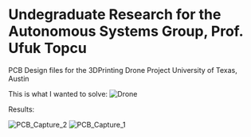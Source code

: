 # Undegraduate Research for the Autonomous Systems Group, Prof. Ufuk Topcu
PCB Design files for the 3DPrinting Drone Project
University of Texas, Austin

This is what I wanted to solve: 
![Drone](https://user-images.githubusercontent.com/43974328/153330433-b0a33582-24f3-4e3d-87fd-fdb911aabfbb.jpg)


Results:

![PCB_Capture_2](https://user-images.githubusercontent.com/43974328/153330486-7dd6f139-25f0-4d63-ba24-1d5a5268f56c.PNG)
![PCB_Capture_1](https://user-images.githubusercontent.com/43974328/153330489-c1afc2a2-1476-4d05-98e6-a15b43dcf72a.PNG)
